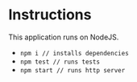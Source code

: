 # Instructions

This application runs on NodeJS.

- `npm i // installs dependencies`
- `npm test // runs tests`
- `npm start // runs http server`

